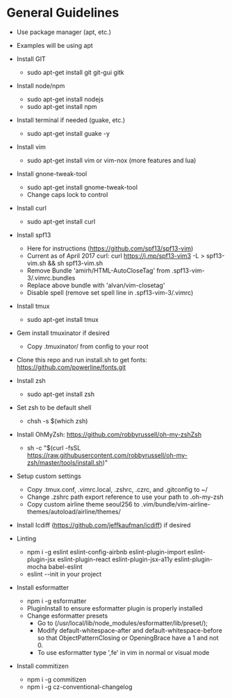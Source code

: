 # General Guidelines
- Use package manager (apt, etc.)
- Examples will be using apt

- Install GIT
  - sudo apt-get install git git-gui gitk
- Install node/npm
  - sudo apt-get install nodejs
  - sudo apt-get install npm
- Install terminal if needed (guake, etc.)
  - sudo apt-get install guake -y
- Install vim
  - sudo apt-get install vim or vim-nox (more features and lua)
- Install gnone-tweak-tool
  - sudo apt-get install gnome-tweak-tool
  - Change caps lock to control
- Install curl
  - sudo apt-get install curl
- Install spf13
  - Here for instructions (https://github.com/spf13/spf13-vim)
  - Current as of April 2017 curl: curl https://j.mp/spf13-vim3 -L > spf13-vim.sh && sh spf13-vim.sh
  - Remove Bundle 'amirh/HTML-AutoCloseTag' from .spf13-vim-3/.vimrc.bundles
  - Replace above bundle with 'alvan/vim-closetag'
  - Disable spell (remove set spell line in .spf13-vim-3/.vimrc)
- Install tmux
  - sudo apt-get install tmux
- Gem install tmuxinator if desired
  - Copy .tmuxinator/ from config to your root
- Clone this repo and run install.sh to get fonts: https://github.com/powerline/fonts.git
- Install zsh
  - sudo apt-get install zsh
- Set zsh to be default shell
  - chsh -s $(which zsh)
- Install OhMyZsh: https://github.com/robbyrussell/oh-my-zshZsh
  - sh -c "$(curl -fsSL https://raw.githubusercontent.com/robbyrussell/oh-my-zsh/master/tools/install.sh)"
- Setup custom settings
  - Copy .tmux.conf, .vimrc.local, .zshrc, .czrc, and .gitconfig to ~/
  - Change .zshrc path export reference to use your path to .oh-my-zsh
  - Copy custom airline theme seoul256 to .vim/bundle/vim-airline-themes/autoload/airline/themes/
- Install Icdiff (https://github.com/jeffkaufman/icdiff) if desired
- Linting
  - npm i -g eslint eslint-config-airbnb eslint-plugin-import eslint-plugin-jsx eslint-plugin-react eslint-plugin-jsx-a11y eslint-plugin-mocha babel-eslint
  - eslint --init in your project
- Install esformatter
  - npm i -g esformatter
  - PluginInstall to ensure esformatter plugin is properly installed
  - Change esformatter presets
    - Go to (/usr/local/lib/node_modules/esformatter/lib/preset/);
    - Modify default-whitespace-after and default-whitespace-before so that
      ObjectPatternClosing or OpeningBrace have a 1 and not 0.
    - To use esformatter type ',fe' in vim in normal or visual mode
- Install commitizen
  - npm i -g commitizen
  - npm i -g cz-conventional-changelog

